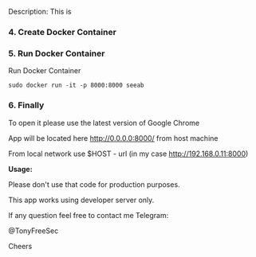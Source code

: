 Description:
This is 



### 4. Create Docker Container 





### 5. Run Docker Container 

Run Docker Container

`sudo docker run -it -p 8000:8000 seeab`

### 6. Finally

To open it please use the latest version of Google Chrome

App will be located here http://0.0.0.0:8000/ from host machine

From local network use $HOST - url (in my case http://192.168.0.11:8000)

**Usage:**

Please don't use that code for production purposes.

This app works using developer server only.

If any question feel free to contact me Telegram:

@TonyFreeSec

Cheers
